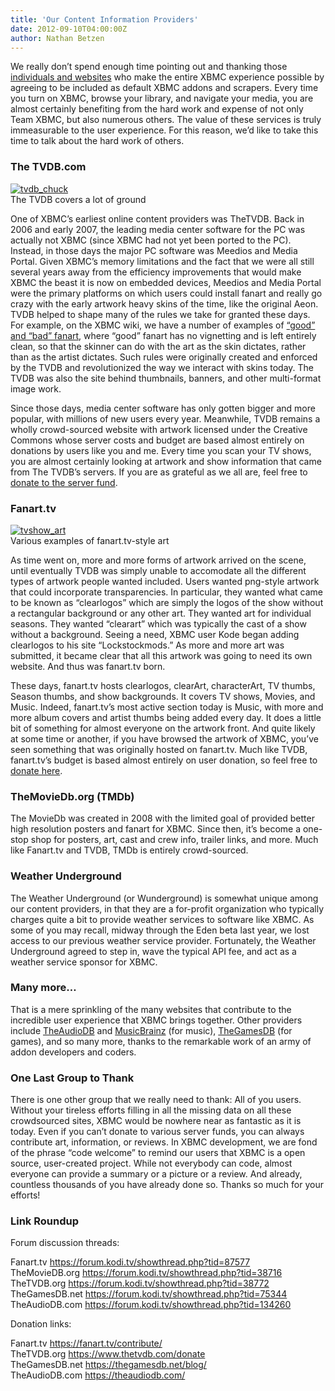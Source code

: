 ```yaml
---
title: 'Our Content Information Providers'
date: 2012-09-10T04:00:00Z
author: Nathan Betzen
---
```

We really don’t spend enough time pointing out and thanking those [individuals and websites](https://kodi.wiki/about/friends-and-sponsors/ "XBMC Friends and sponsors") who make the entire XBMC experience possible by agreeing to be included as default XBMC addons and scrapers. Every time you turn on XBMC, browse your library, and navigate your media, you are almost certainly benefiting from the hard work and expense of not only Team XBMC, but also numerous others. The value of these services is truly immeasurable to the user experience. For this reason, we’d like to take this time to talk about the hard work of others.

 ### The TVDB.com

 [![](/sites/default/files/uploads/tvdb_chuck-300x197.jpg "tvdb_chuck")](/sites/default/files/uploads/tvdb_chuck.jpg)  
 The TVDB covers a lot of ground

  One of XBMC’s earliest online content providers was TheTVDB. Back in 2006 and early 2007, the leading media center software for the PC was actually not XBMC (since XBMC had not yet been ported to the PC). Instead, in those days the major PC software was Meedios and Media Portal. Given XBMC’s memory limitations and the fact that we were all still several years away from the efficiency improvements that would make XBMC the beast it is now on embedded devices, Meedios and Media Portal were the primary platforms on which users could install fanart and really go crazy with the early artwork heavy skins of the time, like the original Aeon. TVDB helped to shape many of the rules we take for granted these days. For example, on the XBMC wiki, we have a number of examples of [“good” and “bad” fanart](https://kodi.wiki/view/FanArt "Good and Bad Fanart"), where “good” fanart has no vignetting and is left entirely clean, so that the skinner can do with the art as the skin dictates, rather than as the artist dictates. Such rules were originally created and enforced by the TVDB and revolutionized the way we interact with skins today. The TVDB was also the site behind thumbnails, banners, and other multi-format image work.

 Since those days, media center software has only gotten bigger and more popular, with millions of new users every year. Meanwhile, TVDB remains a wholly crowd-sourced website with artwork licensed under the Creative Commons whose server costs and budget are based almost entirely on donations by users like you and me. Every time you scan your TV shows, you are almost certainly looking at artwork and show information that came from The TVDB’s servers. If you are as grateful as we all are, feel free to [donate to the server fund](https://www.thetvdb.com/donate "The TVDB Donations").

 ### Fanart.tv

 [![](/sites/default/files/uploads/tvshow_art-300x300.jpg "tvshow_art")](/sites/default/files/uploads/tvshow_art.jpeg)  
 Various examples of fanart.tv-style art

  As time went on, more and more forms of artwork arrived on the scene, until eventually TVDB was simply unable to accomodate all the different types of artwork people wanted included. Users wanted png-style artwork that could incorporate transparencies. In particular, they wanted what came to be known as “clearlogos” which are simply the logos of the show without a rectangular background or any other art. They wanted art for individual seasons. They wanted “clearart” which was typically the cast of a show without a background. Seeing a need, XBMC user Kode began adding clearlogos to his site “Lockstockmods.” As more and more art was submitted, it became clear that all this artwork was going to need its own website. And thus was fanart.tv born.

 These days, fanart.tv hosts clearlogos, clearArt, characterArt, TV thumbs, Season thumbs, and show backgrounds. It covers TV shows, Movies, and Music. Indeed, fanart.tv’s most active section today is Music, with more and more album covers and artist thumbs being added every day. It does a little bit of something for almost everyone on the artwork front. And quite likely at some time or another, if you have browsed the artwork of XBMC, you’ve seen something that was originally hosted on fanart.tv. Much like TVDB, fanart.tv’s budget is based almost entirely on user donation, so feel free to [donate here](https://fanart.tv/contribute/ "Fanart.tv donations").

 ### TheMovieDb.org (TMDb)

 The MovieDb was created in 2008 with the limited goal of provided better high resolution posters and fanart for XBMC. Since then, it’s become a one-stop shop for posters, art, cast and crew info, trailer links, and more. Much like Fanart.tv and TVDB, TMDb is entirely crowd-sourced.

 ### Weather Underground

 The Weather Underground (or Wunderground) is somewhat unique among our content providers, in that they are a for-profit organization who typically charges quite a bit to provide weather services to software like XBMC. As some of you may recall, midway through the Eden beta last year, we lost access to our previous weather service provider. Fortunately, the Weather Underground agreed to step in, wave the typical API fee, and act as a weather service sponsor for XBMC.

 ### Many more…

 That is a mere sprinkling of the many websites that contribute to the incredible user experience that XBMC brings together. Other providers include [TheAudioDB](https://www.theaudiodb.com/ "TheAudioDB") and [MusicBrainz](http://musicbrainz.org/ "Music Brainz") (for music), [TheGamesDB](https://thegamesdb.net/ "The GamesDB") (for games), and so many more, thanks to the remarkable work of an army of addon developers and coders.

 ### One Last Group to Thank

 There is one other group that we really need to thank: All of you users. Without your tireless efforts filling in all the missing data on all these crowdsourced sites, XBMC would be nowhere near as fantastic as it is today. Even if you can’t donate to various server funds, you can always contribute art, information, or reviews. In XBMC development, we are fond of the phrase “code welcome” to remind our users that XBMC is a open source, user-created project. While not everybody can code, almost everyone can provide a summary or a picture or a review. And already, countless thousands of you have already done so. Thanks so much for your efforts!

 ### Link Roundup

  Forum discussion threads:

 Fanart.tv <https://forum.kodi.tv/showthread.php?tid=87577>  
 TheMovieDB.org <https://forum.kodi.tv/showthread.php?tid=38716>  
 TheTVDB.org <https://forum.kodi.tv/showthread.php?tid=38772>  
 TheGamesDB.net <https://forum.kodi.tv/showthread.php?tid=75344>  
 TheAudioDB.com <https://forum.kodi.tv/showthread.php?tid=134260>

 Donation links:

 Fanart.tv <https://fanart.tv/contribute/>  
 TheTVDB.org <https://www.thetvdb.com/donate>  
 TheGamesDB.net <https://thegamesdb.net/blog/>  
 TheAudioDB.com <https://theaudiodb.com/>

 